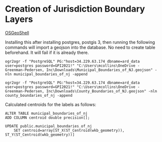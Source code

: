 # Creation of Jurisdiction Boundary Layers

[OSGeoShell](https://trac.osgeo.org/osgeo4w/)

Installing this after installing postgres, postgis 3, then running the following commands will import a geojson into the database. No need to create table beforehand. It will fail if it is already there.

```
ogr2ogr -f "PostgreSQL" PG:"host=34.229.63.174 dbname=ard_data user=postgres password=GPI2021!" "C:\Users\mcollins\OneDrive - Greenman-Pedersen, Inc\Downloads\Municipal_Boundaries_of_NJ.geojson" -nln municipal_boundaries_of_nj -append

ogr2ogr -f "PostgreSQL" PG:"host=34.229.63.174 dbname=ard_data user=postgres password=GPI2021!" "C:\Users\mcollins\OneDrive - Greenman-Pedersen, Inc\Downloads\County_Boundaries_of_NJ.geojson" -nln county_boundaries_of_nj -append
```

Calculated centroids for the labels as follows:

```
ALTER TABLE municipal_boundaries_of_nj
ADD COLUMN centroid double precision[];

UPDATE public.municipal_boundaries_of_nj
	SET centroid=array[ST_X(ST_Centroid(wkb_geometry)), ST_Y(ST_Centroid(wkb_geometry))]
  ```
